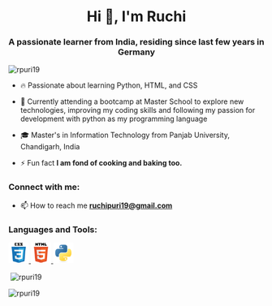 <h1 align="center">Hi 👋, I'm Ruchi</h1>
<h3 align="center">A passionate learner from India, residing since last few years in Germany</h3>

<p align="left"> <img src="https://komarev.com/ghpvc/?username=rpuri19&label=Profile%20views&color=0e75b6&style=flat" alt="rpuri19" /> </p>

- 🔥 Passionate about learning Python, HTML, and CSS
- 🚀 Currently attending a bootcamp at Master School to explore new technologies, improving my coding skills and following my passion for development with python as my programming language
- 🎓 Master's in Information Technology from Panjab University, Chandigarh, India


- ⚡ Fun fact **I am fond of cooking and baking too.**

<h3 align="left">Connect with me:</h3>

- 📫 How to reach me **ruchipuri19@gmail.com**
  
<p align="left">
</p>

<h3 align="left">Languages and Tools:</h3>
<p align="left"> <a href="https://www.w3schools.com/css/" target="_blank" rel="noreferrer"> <img src="https://raw.githubusercontent.com/devicons/devicon/master/icons/css3/css3-original-wordmark.svg" alt="css3" width="40" height="40"/> </a> <a href="https://www.w3.org/html/" target="_blank" rel="noreferrer"> <img src="https://raw.githubusercontent.com/devicons/devicon/master/icons/html5/html5-original-wordmark.svg" alt="html5" width="40" height="40"/> </a> <a href="https://www.python.org" target="_blank" rel="noreferrer"> <img src="https://raw.githubusercontent.com/devicons/devicon/master/icons/python/python-original.svg" alt="python" width="40" height="40"/> </a> </p>

<p>&nbsp;<img align="center" src="https://github-readme-stats.vercel.app/api?username=rpuri19&show_icons=true&locale=en" alt="rpuri19" /></p>

<p><img align="center" src="https://github-readme-streak-stats.herokuapp.com/?user=rpuri19&" alt="rpuri19" /></p>
